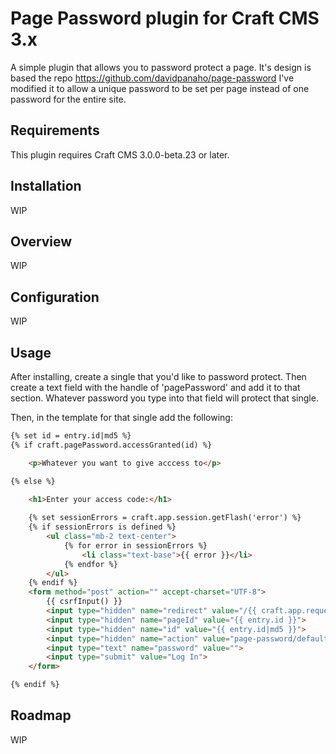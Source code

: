 # Page Password plugin for Craft CMS 3.x

A simple plugin that allows you to password protect a page. It's design is based the repo https://github.com/davidpanaho/page-password
I've modified it to allow a unique password to be set per page instead of one password for the entire site.

## Requirements

This plugin requires Craft CMS 3.0.0-beta.23 or later.

## Installation

WIP

## Overview

WIP

## Configuration

WIP

## Usage

After installing, create a single that you'd like to password protect.  Then create a text field with the handle of 'pagePassword' and add it to that section.  Whatever password you type into that field will protect that single.

Then, in the template for that single add the following:

```html
{% set id = entry.id|md5 %}
{% if craft.pagePassword.accessGranted(id) %}

    <p>Whatever you want to give acccess to</p>

{% else %}

    <h1>Enter your access code:</h1>
    
    {% set sessionErrors = craft.app.session.getFlash('error') %}
    {% if sessionErrors is defined %}
        <ul class="mb-2 text-center">
            {% for error in sessionErrors %}
                <li class="text-base">{{ error }}</li>
            {% endfor %}
        </ul>
    {% endif %}
    <form method="post" action="" accept-charset="UTF-8">
        {{ csrfInput() }}
        <input type="hidden" name="redirect" value="/{{ craft.app.request.pathInfo }}">
        <input type="hidden" name="pageId" value="{{ entry.id }}">
        <input type="hidden" name="id" value="{{ entry.id|md5 }}">
        <input type="hidden" name="action" value="page-password/default/authorise">
        <input type="text" name="password" value="">
        <input type="submit" value="Log In">
    </form>

{% endif %}
```

## Roadmap

WIP
